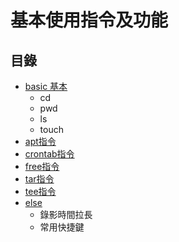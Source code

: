 # 基本使用指令及功能

## 目錄
- [basic 基本](https://github.com/samchentw/linux-note/blob/master/basic/basic.md)
    - cd
    - pwd
    - ls
    - touch
- [apt指令](https://github.com/samchentw/linux-note/blob/master/basic/apt.md)
- [crontab指令](https://github.com/samchentw/linux-note/blob/master/basic/crontab.md)
- [free指令](https://github.com/samchentw/linux-note/blob/master/basic/free.md)
- [tar指令](https://github.com/samchentw/linux-note/blob/master/basic/tar.md)
- [tee指令](https://github.com/samchentw/linux-note/blob/master/basic/tee.md)
- [else](https://github.com/samchentw/linux-note/blob/master/basic/else.md)
    - 錄影時間拉長
    - 常用快捷鍵


